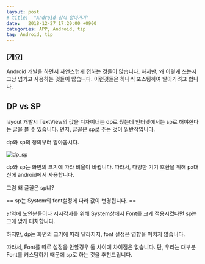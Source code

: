 ```yaml
---
layout: post
# title:  "Android 상식 알아가기"
date:   2018-12-27 17:20:00 +0900
categories: APP, Android, tip
tag: Android, tip
---
```


### [개요]

Android 개발을 하면서 자연스럽게 접하는 것들이 많습니다. 하지만, 왜 이렇게 쓰는지 그냥 넘기고 사용하는 것들이 많습니다. 이런것들은 하나씩 포스팅하여 알아가려고 합니다.

## DP vs SP

layout 개발시 TextView의 값을 디자이너는 dp로 줬는데 인터넷에서는 sp로 해야한다는 글을 볼 수 있습니다.
먼저, 글꼴은 sp로 주는 것이 일반적입니다.

dp와 sp의 정의부터 알아봅시다.

![dp_sp](https://quarl894.github.io/assets/posts/20181227/dp_sp.png)

dp와 sp는 화면의 크기에 따라 비율이 바뀝니다. 따라서, 다양한 기기 호환을 위해 px대신에 android에서 사용합니다.

그럼 왜 글꼴은 sp냐?

== sp는 System의 font설정에 따라 값이 변경됩니다. ==

만약에 노인분들이나 저시각자를 위해 System상에서 Font를 크게 적용시켰다면 sp는 그에 맞게 대처합니다.

하지만, dp는 화면의 크기에 따라 달라지지, font 설정은 영향을 미치지 않습니다.

따라서, Font를 따로 설정을 안할경우 둘 사이에 차이점은 없습니다. 단, 우리는 대부분 Font를 커스텀하기 때문에 sp로 하는 것을 추천드립니다.



